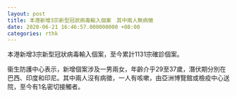 ```yaml
---
layout: post
title: 本港新增3宗新型冠狀病毒輸入個案　其中兩人無病徵
date: 2020-06-21 16:46:57.000000000 +08:00
categories: rthk
---
```


本港新增3宗新型冠狀病毒輸入個案，至今累計1131宗確診個案。

衞生防護中心表示，新增個案涉及一男兩女，年齡介乎29至37歲，潛伏期分別在巴西、印度和印尼。其中兩人沒有病徵，一人有咳嗽，由亞洲博覽館或檢疫中心送院，至今有1名密切接觸者。
